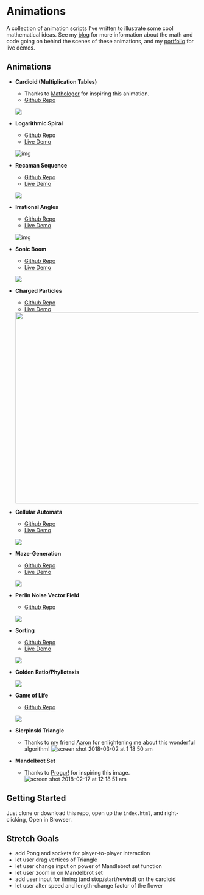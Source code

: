 
# Animations
A collection of animation scripts I've written to illustrate some cool mathematical ideas. See my [blog](http://zstout.com/#/math) for more information about the math and code going on behind the scenes of these animations, and my [portfolio](http://zstout.com/#/portfolio) for live demos.

## Animations
- **Cardioid (Multiplication Tables)**
    - Thanks to [Mathologer](http://www.youtube.com/watch?v=qhbuKbxJsk8) for inspiring this animation.
    - [Github Repo](http://github.com/zackstout/Cardioid-animation)
    
    ![](https://media.giphy.com/media/1fjEtBpVYD6PBMw1tf/giphy.gif)

- **Logarithmic Spiral**
    - [Github Repo](https://github.com/zackstout/logarithmic-spiral)
    - [Live Demo](https://zackstout.github.io/logarithmic-spiral/)
    
    ![img](https://media.giphy.com/media/33HpHklqjLpIwsGL4l/giphy.gif)
    
- **Recaman Sequence**
    - [Github Repo](https://github.com/zackstout/recaman-sequence-visualization)
    - [Live Demo](https://zackstout.github.io/recaman-sequence-visualization/)
    
    ![](https://media.giphy.com/media/2skXrGZ4114kcXOmrN/giphy.gif)
    
- **Irrational Angles**
    - [Github Repo](https://github.com/zackstout/irrational-angles)
    - [Live Demo](https://zackstout.github.io/irrational-angles/)
    
    ![img](https://media.giphy.com/media/4H6XQKORxinNOLrc2B/giphy.gif)
    
- **Sonic Boom**
    - [Github Repo](https://github.com/zackstout/sonic-boom-animation)
    - [Live Demo](https://zackstout.github.io/sonic-boom-animation/)
    
    ![](https://media.giphy.com/media/1sxrwapH6traeMLu51/giphy.gif)
    
- **Charged Particles**
    - [Github Repo](https://github.com/zackstout/physics-of-attraction)
    - [Live Demo](https://zackstout.github.io/physics-of-attraction/)
    <img src="https://media.giphy.com/media/2seI37aeeMQyKgqc1x/giphy.gif" width=500px>
    
- **Cellular Automata**
    - [Github Repo](https://github.com/zackstout/cellular-automata)
    - [Live Demo](https://zackstout.github.io/cellular-automata/)
    
    ![](https://media.giphy.com/media/fHiC2bAA9Jutd4rPOk/giphy.gif)

- **Maze-Generation**
    - [Github Repo](https://github.com/zackstout/maze-generator)
    - [Live Demo](https://zackstout.github.io/maze-generator/)
    
    ![](https://media.giphy.com/media/6Gay6xtiKFu9hcgKcs/giphy.gif)

- **Perlin Noise Vector Field**
    - [Github Repo](https://github.com/zackstout/vector-fields)
    
    ![](https://media.giphy.com/media/2A1bfAYmjwwsGsC9F6/giphy.gif)

- **Sorting**
    - [Github Repo](https://github.com/zackstout/sorting-algorithms)
    - [Live Demo](https://zackstout.github.io/sorting-algorithms/)
    
    ![](https://media.giphy.com/media/cCalx8nIGgjzw1bM2r/giphy.gif)
    
- **Golden Ratio/Phyllotaxis**

    ![](https://media.giphy.com/media/47GVENlu7UO8nCAstA/giphy.gif)

- **Game of Life**
    - [Github Repo](https://github.com/zackstout/Game-of-life-3d-final)
    
    ![](https://media.giphy.com/media/2kQC1p40oijIImaNSD/giphy.gif)

- **Sierpinski Triangle**
    - Thanks to my friend [Aaron](http://github.com/bozeman42) for enlightening me about this wonderful algorithm!
    ![screen shot 2018-03-02 at 1 18 50 am](https://user-images.githubusercontent.com/29472568/36887639-bf1e162a-1db7-11e8-9273-431fc0bfeb24.png)

- **Mandelbrot Set**
    - Thanks to [Progur!](http://progur.com/2017/02/create-mandelbrot-fractal-javascript.html) for inspiring this image.
    ![screen shot 2018-02-17 at 12 18 51 am](https://user-images.githubusercontent.com/29472568/36338597-3cb5e782-1379-11e8-8111-1d87497c9e7d.png)
    
## Getting Started
Just clone or download this repo, open up the `index.html`, and right-clicking, Open in Browser.

## Stretch Goals
- add Pong and sockets for player-to-player interaction
- let user drag vertices of Triangle
- let user change input on power of Mandlebrot set function
- let user zoom in on Mandelbrot set
- add user input for timing (and stop/start/rewind) on the cardioid
- let user alter speed and length-change factor of the flower
